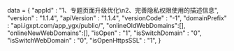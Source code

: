 <span id = 'versionData'>data = {
"appId" : "1、专题页面升级优化\n2、完善隐私权限使用的描述信息",
"version" : "1.1.4",
"apiVersion" : "1.1.4",
"versionCode" : "-1",
"domainPrefix" : "api.igxpt.com/app_ygx/public/",
"onlineOldWebDomains":[],
"onlineNewWebDomains":[],
"isOpen" : "1",
"isSwitchDomain" : "0",
"isSwitchWebDomain" : "0",
"isOpenHttpsSSL" : "1",
}</span>
